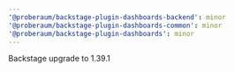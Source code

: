 ```yaml
---
'@proberaum/backstage-plugin-dashboards-backend': minor
'@proberaum/backstage-plugin-dashboards-common': minor
'@proberaum/backstage-plugin-dashboards': minor
---
```


Backstage upgrade to 1.39.1

